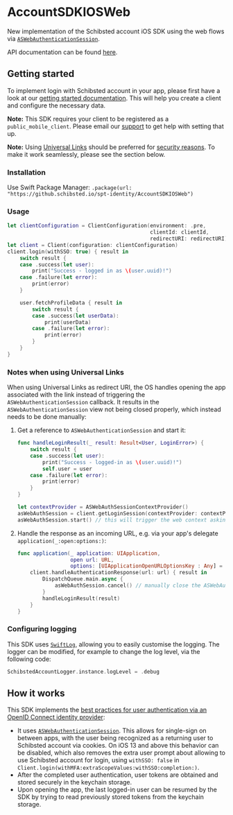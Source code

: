 # AccountSDKIOSWeb

New implementation of the Schibsted account iOS SDK using the web flows via 
[`ASWebAuthenticationSession`](https://developer.apple.com/documentation/authenticationservices/aswebauthenticationsession).

API documentation can be found [here](https://pages.github.schibsted.io/spt-identity/AccountSDKIOSWeb/).

## Getting started

To implement login with Schibsted account in your app, please first have a look at our
[getting started documentation](https://docs.schibsted.io/schibsted-account/gettingstarted/).
This will help you create a client and configure the necessary data.

**Note:** This SDK requires your client to be registered as a `public_mobile_client`. Please
email our [support](mailto:schibstedaccount@schibsted.com) to get help with setting that up.

**Note:** Using [Universal Links](https://developer.apple.com/ios/universal-links/) should be preferred for [security reasons](https://tools.ietf.org/html/rfc8252#appendix-B.1).
To make it work seamlessly, please see the section below.

### Installation

Use Swift Package Manager: `.package(url: "https://github.schibsted.io/spt-identity/AccountSDKIOSWeb")`

### Usage

```swift
let clientConfiguration = ClientConfiguration(environment: .pre,
                                              clientId: clientId,
                                              redirectURI: redirectURI)
let client = Client(configuration: clientConfiguration)
client.login(withSSO: true) { result in
    switch result {
    case .success(let user):
        print("Success - logged in as \(user.uuid)!")
    case .failure(let error):
        print(error)
    }

    user.fetchProfileData { result in
        switch result {
        case .success(let userData):
            print(userData)
        case .failure(let error):
            print(error)
        }
    }
}
```

### Notes when using Universal Links

When using Universal Links as redirect URI, the OS handles opening the app associated with the link instead of triggering the `ASWebAuthenticationSession` callback.
It results in the `ASWebAuthenticationSession` view not being closed properly, which instead needs to be done manually:

1. Get a reference to `ASWebAuthenticationSession` and start it:
    ```swift
    func handleLoginResult(_ result: Result<User, LoginError>) {
        switch result {
        case .success(let user):
            print("Success - logged-in as \(user.uuid)!")
            self.user = user
        case .failure(let error):
            print(error)
        }
    }

    let contextProvider = ASWebAuthSessionContextProvider()
    asWebAuthSession = client.getLoginSession(contextProvider: contextProvider, withSSO: true, completion: handleLoginResult)
    asWebAuthSession.start() // this will trigger the web context asking the user to login
    ```
1. Handle the response as an incoming URL, e.g. via your app's delegate `application(_:open:options:)`:
    ```swift
    func application(_ application: UIApplication,
                     open url: URL,
                     options: [UIApplicationOpenURLOptionsKey : Any] = [:] ) -> Bool {
        client.handleAuthenticationResponse(url: url) { result in
            DispatchQueue.main.async {
                asWebAuthSession.cancel() // manually close the ASWebAuthenticationSession
            }
            handleLoginResult(result)
        }
    }
    ```
    
### Configuring logging
This SDK uses [`SwiftLog`](https://github.com/apple/swift-log), allowing you to easily customise the logging.
The logger can be modified, for example to change the log level, via the following code:
```swift
SchibstedAccountLogger.instance.logLevel = .debug
```

## How it works

This SDK implements the [best practices for user authentication via an OpenID Connect identity provider](https://tools.ietf.org/html/rfc8252):

* It uses [`ASWebAuthenticationSession`](https://developer.apple.com/documentation/authenticationservices/aswebauthenticationsession).
  This allows for single-sign on between apps, with the user being recognized as a returning user to Schibsted account via cookies.
  On iOS 13 and above this behavior can be disabled, which also removes the extra user prompt about allowing to use Schibsted account for login, using
  `withSSO: false` in `Client.login(withMFA:extraScopeValues:withSSO:completion:)`.
* After the completed user authentication, user tokens are obtained and stored securely in the keychain storage.
* Upon opening the app, the last logged-in user can be resumed by the SDK by trying to read previously stored tokens from the keychain storage.
